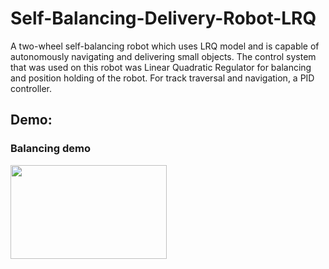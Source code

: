 # Self-Balancing-Delivery-Robot-LRQ
A two-wheel self-balancing robot which uses LRQ model and is capable of autonomously navigating and delivering small objects. The control system that was used on this robot was Linear Quadratic Regulator for balancing and position holding of the robot. For track traversal and navigation, a PID controller.
## Demo:
### Balancing demo

[<img src="https://i.imgur.com/uxMcaOL.png" width="250" height="150" />](https://www.youtube.com/watch?v=iqXPmz6Rj_U)

